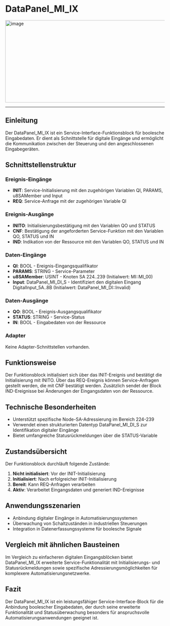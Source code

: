 # DataPanel_MI_IX

<img width="1450" height="259" alt="image" src="https://github.com/user-attachments/assets/33ccd97b-6bf9-42a7-9b6e-91450f75eaa2" />

* * * * * * * * * *

## Einleitung
Der DataPanel_MI_IX ist ein Service-Interface-Funktionsblock für boolesche Eingabedaten. Er dient als Schnittstelle für digitale Eingänge und ermöglicht die Kommunikation zwischen der Steuerung und den angeschlossenen Eingabegeräten.

## Schnittstellenstruktur

### **Ereignis-Eingänge**
- **INIT**: Service-Initialisierung mit den zugehörigen Variablen QI, PARAMS, u8SAMember und Input
- **REQ**: Service-Anfrage mit der zugehörigen Variable QI

### **Ereignis-Ausgänge**
- **INITO**: Initialisierungsbestätigung mit den Variablen QO und STATUS
- **CNF**: Bestätigung der angeforderten Service-Funktion mit den Variablen QO, STATUS und IN
- **IND**: Indikation von der Ressource mit den Variablen QO, STATUS und IN

### **Daten-Eingänge**
- **QI**: BOOL - Ereignis-Eingangsqualifikator
- **PARAMS**: STRING - Service-Parameter
- **u8SAMember**: USINT - Knoten SA 224..239 (Initialwert: MI::MI_00)
- **Input**: DataPanel_MI_DI_S - Identifiziert den digitalen Eingang DigitalInput_5A..8B (Initialwert: DataPanel_MI_DI::Invalid)

### **Daten-Ausgänge**
- **QO**: BOOL - Ereignis-Ausgangsqualifikator
- **STATUS**: STRING - Service-Status
- **IN**: BOOL - Eingabedaten von der Ressource

### **Adapter**
Keine Adapter-Schnittstellen vorhanden.

## Funktionsweise
Der Funktionsblock initialisiert sich über das INIT-Ereignis und bestätigt die Initialisierung mit INITO. Über das REQ-Ereignis können Service-Anfragen gestellt werden, die mit CNF bestätigt werden. Zusätzlich sendet der Block IND-Ereignisse bei Änderungen der Eingangsdaten von der Ressource.

## Technische Besonderheiten
- Unterstützt spezifische Node-SA-Adressierung im Bereich 224-239
- Verwendet einen strukturierten Datentyp DataPanel_MI_DI_S zur Identifikation digitaler Eingänge
- Bietet umfangreiche Statusrückmeldungen über die STATUS-Variable

## Zustandsübersicht
Der Funktionsblock durchläuft folgende Zustände:
1. **Nicht initialisiert**: Vor der INIT-Initialisierung
2. **Initialisiert**: Nach erfolgreicher INIT-Initialisierung
3. **Bereit**: Kann REQ-Anfragen verarbeiten
4. **Aktiv**: Verarbeitet Eingangsdaten und generiert IND-Ereignisse

## Anwendungsszenarien
- Anbindung digitaler Eingänge in Automatisierungssystemen
- Überwachung von Schaltzuständen in industriellen Steuerungen
- Integration in Datenerfassungssysteme für boolesche Signale

## Vergleich mit ähnlichen Bausteinen
Im Vergleich zu einfacheren digitalen Eingangsblöcken bietet DataPanel_MI_IX erweiterte Service-Funktionalität mit Initialisierungs- und Statusrückmeldungen sowie spezifische Adressierungsmöglichkeiten für komplexere Automatisierungsnetzwerke.

## Fazit
Der DataPanel_MI_IX ist ein leistungsfähiger Service-Interface-Block für die Anbindung boolescher Eingabedaten, der durch seine erweiterte Funktionalität und Statusüberwachung besonders für anspruchsvolle Automatisierungsanwendungen geeignet ist.
